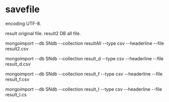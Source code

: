# savefile
encoding UTF-8.

result original file. 
result2 DB all file.  

mongoimport --db SNdb --collection resultAll --type csv --headerline --file result2.csv

mongoimport --db SNdb --collection result_d --type csv --headerline --file result_d.csv

mongoimport --db SNdb --collection result_f --type csv --headerline --file result_f.csv

mongoimport --db SNdb --collection result_l --type csv --headerline --file result_l.cs


